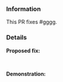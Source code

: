 <!-- 
    Failure to fill out this template properly may result in your PR being ignored without warning. 
    
    Pico Libraries is licensed under the GNU GPL-v3 license, By contributing to Pico Libraries
    You agree to license your contribution under the GNU GPL-v3 license, which can be found here: https://github.com/samyarsadat/Pico-Libraries/blob/main/LICENSE
-->


### Information

<!-- Replace #gggg with the number of the original issue. -->

This PR fixes #gggg. 

### Details

**Proposed fix:**



<br>

**Demonstration:**    

<!--
    Include screenshots, log, ext. from before and after as necessary.
-->
